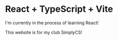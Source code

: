 # React + TypeScript + Vite

I'm currently in the process of learning React!

This website is for my club SimplyCS!